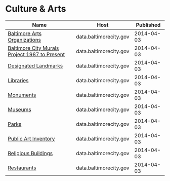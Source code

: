 # Culture & Arts

Name | Host | Published
---- | ---- | ---------
[Baltimore Arts Organizations](../datasets/r4ur-u5nm.md) | data.baltimorecity.gov | 2014-04-03
[Baltimore City Murals Project 1987 to Present](../datasets/zqh4-9ud5.md) | data.baltimorecity.gov | 2014-04-03
[Designated Landmarks](../datasets/cpd3-yi9b.md) | data.baltimorecity.gov | 2014-04-03
[Libraries](../datasets/tgtv-wr5u.md) | data.baltimorecity.gov | 2014-04-03
[Monuments](../datasets/cpxf-kxp3.md) | data.baltimorecity.gov | 2014-04-03
[Museums](../datasets/8hgq-9pi6.md) | data.baltimorecity.gov | 2014-04-03
[Parks](../datasets/3r8a-uawz.md) | data.baltimorecity.gov | 2014-04-03
[Public Art Inventory](../datasets/5xsg-uc29.md) | data.baltimorecity.gov | 2014-04-03
[Religious Buildings](../datasets/kbdc-bpw3.md) | data.baltimorecity.gov | 2014-04-03
[Restaurants](../datasets/k5ry-ef3g.md) | data.baltimorecity.gov | 2014-04-03

